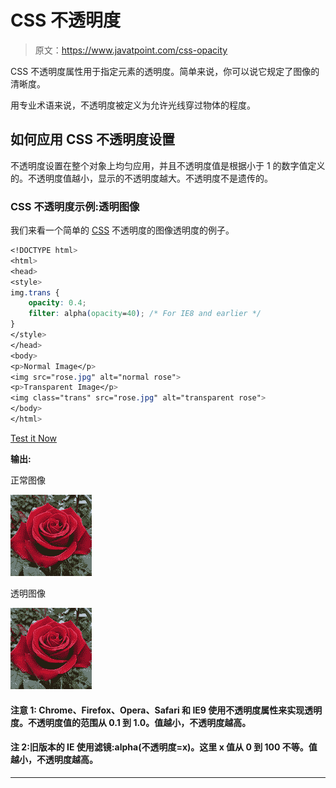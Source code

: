 # CSS 不透明度

> 原文：<https://www.javatpoint.com/css-opacity>

CSS 不透明度属性用于指定元素的透明度。简单来说，你可以说它规定了图像的清晰度。

用专业术语来说，不透明度被定义为允许光线穿过物体的程度。

## 如何应用 CSS 不透明度设置

不透明度设置在整个对象上均匀应用，并且不透明度值是根据小于 1 的数字值定义的。不透明度值越小，显示的不透明度越大。不透明度不是遗传的。

### CSS 不透明度示例:透明图像

我们来看一个简单的 [CSS](https://www.javatpoint.com/css-tutorial) 不透明度的图像透明度的例子。

```css
<!DOCTYPE html>
<html>
<head>
<style>
img.trans {
    opacity: 0.4;
    filter: alpha(opacity=40); /* For IE8 and earlier */
}
</style>
</head>
<body>
<p>Normal Image</p>
<img src="rose.jpg" alt="normal rose">
<p>Transparent Image</p>
<img class="trans" src="rose.jpg" alt="transparent rose">
</body>
</html>

```

[Test it Now](https://www.javatpoint.com/oprweb/test.jsp?filename=cssopacity1)

**输出:**

正常图像

![normal rose](img/0da780bea6fa46ff781bd64329a4437c.png)

透明图像

![transparent rose](img/0da780bea6fa46ff781bd64329a4437c.png)

#### 注意 1: Chrome、Firefox、Opera、Safari 和 IE9 使用不透明度属性来实现透明度。不透明度值的范围从 0.1 到 1.0。值越小，不透明度越高。

#### 注 2:旧版本的 IE 使用滤镜:alpha(不透明度=x)。这里 x 值从 0 到 100 不等。值越小，不透明度越高。

* * *